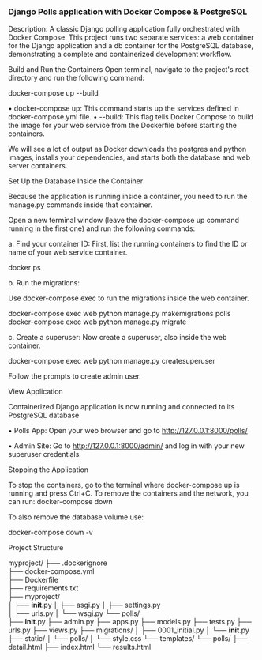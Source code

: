 ### Django Polls application with Docker Compose & PostgreSQL

Description: A classic Django polling application fully orchestrated with Docker Compose.
This project runs two separate services: a web container for the Django application and a db container for the PostgreSQL database,
demonstrating a complete and containerized development workflow.

 Build and Run the Containers
Open terminal, navigate to the project's root directory and run the following command:

docker-compose up --build

•	docker-compose up: This command starts up the services defined in docker-compose.yml file.
•	--build: This flag tells Docker Compose to build the image for your web service from the Dockerfile before starting the containers.

We will see a lot of output as Docker downloads the postgres and python images, installs your dependencies, and starts both the database and web server containers.
 
 Set Up the Database Inside the Container
 
Because the application is running inside a container, you need to run the manage.py commands inside that container.

Open a new terminal window (leave the docker-compose up command running in the first one) and run the following commands:

a. Find your container ID: First, list the running containers to find the ID or name of your web service container.

docker ps

b. Run the migrations:

Use docker-compose exec to run the migrations inside the web container.

docker-compose exec web python manage.py makemigrations polls
docker-compose exec web python manage.py migrate

c. Create a superuser: 
Now create a superuser, also inside the web container.

docker-compose exec web python manage.py createsuperuser

Follow the prompts to create admin user.
 
 
 View Application
 
Containerized Django application is now running and connected to its PostgreSQL database

•	Polls App: Open your web browser and go to http://127.0.0.1:8000/polls/

•	Admin Site: Go to http://127.0.0.1:8000/admin/ and log in with your new superuser credentials.

Stopping the Application

To stop the containers, go to the terminal where docker-compose up is running and press Ctrl+C. To remove the containers and the network, you can run:
docker-compose down

To also remove the database volume  use:

docker-compose down -v

Project Structure

myproject/
├── .dockerignore              
├── docker-compose.yml         
├── Dockerfile                
├── requirements.txt           
├── myproject/                 
│   ├── __init__.py
│   ├── asgi.py
│   ├── settings.py            
│   ├── urls.py
│   └── wsgi.py
└── polls/                     
    ├── __init__.py
    ├── admin.py
    ├── apps.py
    ├── models.py
    ├── tests.py
    ├── urls.py
    ├── views.py
    ├── migrations/
    │   ├── 0001_initial.py
    │   └── __init__.py
    ├── static/
    │   └── polls/
    │       └── style.css
    └── templates/
        └── polls/
            ├── detail.html
            ├── index.html
            └── results.html
